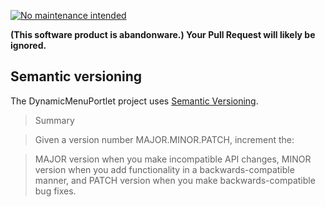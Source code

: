 
[![No maintenance intended](http://unmaintained.tech/badge.svg)](http://unmaintained.tech/)

**(This software product is abandonware.) Your Pull Request will likely be ignored.**

## Semantic versioning

The DynamicMenuPortlet project uses [Semantic Versioning](http://semver.org/).

> Summary

> Given a version number MAJOR.MINOR.PATCH, increment the:

> MAJOR version when you make incompatible API changes,
> MINOR version when you add functionality in a backwards-compatible manner, and
> PATCH version when you make backwards-compatible bug fixes.
